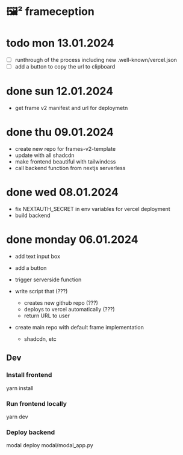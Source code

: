 # 🖼️² frameception

# todo mon 13.01.2024
- [ ] runthrough of the process including new .well-known/vercel.json
- [ ] add a button to copy the url to clipboard

# done sun 12.01.2024
- get frame v2 manifest and url for deploymetn


# done thu 09.01.2024
- create new repo for frames-v2-template 
- update with all shadcdn
- make frontend beautiful with tailwindcss
- call backend function from nextjs serverless

# done wed 08.01.2024
- fix NEXTAUTH_SECRET in env variables for vercel deployment
- build backend

# done monday 06.01.2024

- add text input box
- add a button
- trigger serverside function

- write script that (???)
    - creates new github repo (???)
    - deploys to vercel automatically (???)
    - return URL to user

- create main repo with default frame implementation
    - shadcdn, etc 



## Dev
### Install frontend
yarn install

### Run frontend locally
yarn dev

### Deploy backend
modal deploy modal/modal_app.py

